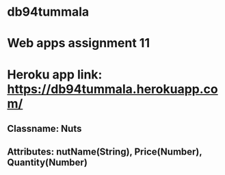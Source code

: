 # db94tummala
# Web apps assignment 11
# Heroku app link: https://db94tummala.herokuapp.com/
## Classname: Nuts
## Attributes: nutName(String), Price(Number), Quantity(Number)
